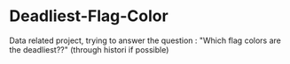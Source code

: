 # Deadliest-Flag-Color
Data related project, trying to answer the question : "Which flag colors are the deadliest??" (through histori if possible)
